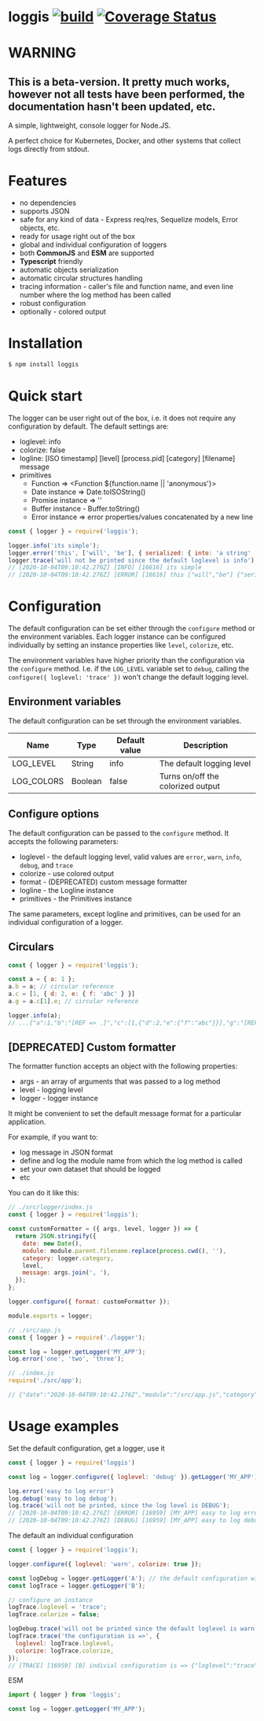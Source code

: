 # loggis [![build](https://travis-ci.org/mekh/logis.svg?branch=main)](https://travis-ci.org/github/mekh/logis) [![Coverage Status](https://coveralls.io/repos/github/mekh/logis/badge.svg?branch=main)](https://coveralls.io/github/mekh/logis?branch=main)
# WARNING
## This is a beta-version. It pretty much works, however not all tests have been performed, the documentation hasn't been updated, etc.
A simple, lightweight,   console logger for Node.JS.

A perfect choice for Kubernetes, Docker, and other systems that collect logs directly from stdout.

# Features
- no dependencies
- supports JSON
- safe for any kind of data - Express req/res, Sequelize models, Error objects, etc.
- ready for usage right out of the box
- global and individual configuration of loggers
- both **CommonJS** and **ESM** are supported
- **Typescript** friendly
- automatic objects serialization
- automatic circular structures handling
- tracing information - caller's file and function name, and even line number where the log method has been called
- robust configuration
- optionally - colored output

# Installation
```bash
$ npm install loggis
```

# Quick start
The logger can be user right out of the box, i.e. it does not require any configuration by default.
The default settings are:
- loglevel: info
- colorize: false
- logline: [ISO timestamp] [level] [process.pid] [category] [filename] message
- primitives
  - Function => <Function ${function.name || 'anonymous'}>
  - Date instance => Date.toISOString()
  - Promise instance => '<Promise>'
  - Buffer instance - Buffer.toString()
  - Error instance => error properties/values concatenated by a new line

```js
const { logger } = require('loggis');

logger.info('its simple');
logger.error('this', ['will', 'be'], { serialized: { into: 'a string'  } })
logger.trace('will not be printed since the default loglevel is info')
// [2020-10-04T09:10:42.276Z] [INFO] [16616] its simple
// [2020-10-04T09:10:42.276Z] [ERROR] [16616] this ["will","be"] {"serialized":{"into":"a string"}}
```

# Configuration
The default configuration can be set either through the `configure` method or the environment variables.
Each logger instance can be configured individually by setting an instance properties like `level`, `colorize`, etc.

The environment variables have higher priority than the configuration via the `configure` method.
I.e. if the `LOG_LEVEL` variable set to `debug`, calling the `configure({ loglevel: 'trace' })` won't change the default logging level.

## Environment variables
The default configuration can be set through the environment variables.

| Name          | Type    | Default value | Description                       |
|---------------|---------|---------------|-----------------------------------|
| LOG_LEVEL     | String  | info          | The default logging level         |
| LOG_COLORS    | Boolean | false         | Turns on/off the colorized output |

## Configure options
The default configuration can be passed to the `configure` method.
It accepts the following parameters:
- loglevel - the default logging level, valid values are `error`, `warn`, `info`, `debug`, and `trace`
- colorize - use colored output
- format - (DEPRECATED) custom message formatter
- logline - the Logline instance
- primitives - the Primitives instance

The same parameters, except logline and primitives, can be used for an individual configuration of a logger.

## Circulars
```js
const { logger } = require('loggis');

const a = { a: 1 };
a.b = a; // circular reference
a.c = [1, { d: 2, e: { f: 'abc' } }]
a.g = a.c[1].e; // circular reference

logger.info(a);
// ...{"a":1,"b":"[REF => .]","c":[1,{"d":2,"e":{"f":"abc"}}],"g":"[REF => c[1].e]"}
```

## [DEPRECATED] Custom formatter
The formatter function accepts an object with the following properties:
- args -  an array of arguments that was passed to a log method
- level - logging level
- logger - logger instance

It might be convenient to set the default message format for a particular application.
  
For example, if you want to:
- log message in JSON format
- define and log the module name from which the log method is called
- set your own dataset that should be logged
- etc

You can do it like this:
```js
// ./src/logger/index.js
const { logger } = require('loggis');

const customFormatter = ({ args, level, logger }) => {
  return JSON.stringify({
    date: new Date(),
    module: module.parent.filename.replace(process.cwd(), ''),
    category: logger.category,
    level,
    message: args.join(', '),
  });
};

logger.configure({ format: customFormatter });

module.exports = logger;

// ./src/app.js
const { logger } = require('./logger');

const log = logger.getLogger('MY_APP');
log.error('one', 'two', 'three');

// ./index.js
require('./src/app');

// {"date":"2020-10-04T09:10:42.276Z","module":"/src/app.js","category":"MY_APP","level":"error","message":"one, two, three"}
````

# Usage examples
Set the default configuration, get a logger, use it
```js
const { logger } = require('loggis')

const log = logger.configure({ loglevel: 'debug' }).getLogger('MY_APP');

log.error('easy to log error')
log.debug('easy to log debug');
log.trace('will not be printed, since the log level is DEBUG');
// [2020-10-04T09:10:42.276Z] [ERROR] [16959] [MY_APP] easy to log error
// [2020-10-04T09:10:42.276Z] [DEBUG] [16959] [MY_APP] easy to log debug
```

The default an individual configuration
```js
const { logger } = require('loggis');

logger.configure({ loglevel: 'warn', colorize: true });

const logDebug = logger.getLogger('A'); // the default configuration will be applied
const logTrace = logger.getLogger('B');

// configure an instance
logTrace.loglevel = 'trace';
logTrace.colorize = false;

logDebug.trace('will not be printed since the default loglevel is warn');
logTrace.trace('the configuration is =>', {
  loglevel: logTrace.loglevel,
  colorize: logTrace.colorize,
});
// [TRACE] [16959] [B] indivial configuration is => {"loglevel":"trace","colorize":false}
````

ESM
```js
import { logger } from 'loggis';

const log = logger.getLogger('MY_APP');
```
